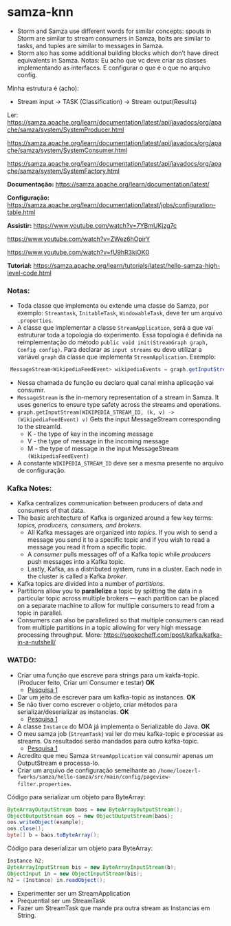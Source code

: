 # samza-knn

- Storm and Samza use different words for similar concepts: spouts in Storm are similar to stream consumers in Samza, bolts are similar to tasks, and tuples are similar to messages in Samza. 
- Storm also has some additional building blocks which don’t have direct equivalents in Samza.
Notas:
Eu acho que vc deve criar as classes implementando as interfaces. E configurar o que é o que no arquivo config.

Minha estrutura é (acho):
- Stream input -> TASK (Classification) -> Stream output(Results)


Ler:
https://samza.apache.org/learn/documentation/latest/api/javadocs/org/apache/samza/system/SystemProducer.html

https://samza.apache.org/learn/documentation/latest/api/javadocs/org/apache/samza/system/SystemConsumer.html

https://samza.apache.org/learn/documentation/latest/api/javadocs/org/apache/samza/system/SystemFactory.html


**Documentação:**
https://samza.apache.org/learn/documentation/latest/

**Configuração:**
https://samza.apache.org/learn/documentation/latest/jobs/configuration-table.html

**Assistir:**
https://www.youtube.com/watch?v=7YBmUKjzg7c

https://www.youtube.com/watch?v=ZWez6hOpirY

https://www.youtube.com/watch?v=fU9hR3kiOK0

**Tutorial:**
https://samza.apache.org/learn/tutorials/latest/hello-samza-high-level-code.html


### Notas:
- Toda classe que implementa ou extende uma classe do Samza, por exemplo: `Streamtask`, `InitableTask`, `WindowableTask`,
deve ter um arquivo `.properties`.
- A classe que implementar a classe `StreamApplication`, será a que vai estruturar toda a topologia do experimento. Essa topologia
é definida na reimplementação do método `public void init(StreamGraph graph, Config config)`.
Para declarar as `input streams` eu devo utilizar a variável `graph` da classe que implementa `StreamApplication`.
Exemplo:
```java
 MessageStream<WikipediaFeedEvent> wikipediaEvents = graph.getInputStream(WIKIPEDIA_STREAM_ID, (k, v) -> (WikipediaFeedEvent) v);
```

- Nessa chamada de função eu declaro qual canal minha aplicação vai consumir.
- `MessageStream` is the in-memory representation of a stream in Samza. It uses generics to ensure type safety across the streams and operations.
- `graph.getInputStream(WIKIPEDIA_STREAM_ID, (k, v) -> (WikipediaFeedEvent) v)` Gets the input MessageStream corresponding to the streamId.
    - K - the type of key in the incoming message
    - V - the type of message in the incoming message
    - M - the type of message in the input MessageStream `(WikipediaFeedEvent)`
- A constante `WIKIPEDIA_STREAM_ID` deve ser a mesma presente no arquivo de configuração.


### Kafka Notes:
- Kafka centralizes communication between producers of data and consumers of that data.
- The basic architecture of Kafka is organized around a few key terms: _topics, producers, consumers, and brokers_.
    - All Kafka messages are organized into _topics_. If you wish to send a message you send it to a specific topic and if you wish to read a message you read it from a specific topic.
    - A _consumer_ pulls messages off of a Kafka topic while _producers_ push messages into a Kafka topic.
    - Lastly, Kafka, as a distributed system, runs in a cluster. Each node in the cluster is called a Kafka _broker_.
- Kafka topics are divided into a number of _partitions_.
- Partitions allow you to **parallelize** a topic by splitting the data in a particular topic across multiple brokers — each partition can be placed on a separate machine to allow for multiple consumers to read from a topic in parallel.
- Consumers can also be parallelized so that multiple consumers can read from multiple partitions in a topic allowing for very high message processing throughput.
More: https://sookocheff.com/post/kafka/kafka-in-a-nutshell/

### WATDO:
- Criar uma função que escreve para strings para um kakfa-topic. (Producer feito, Criar um Consumer e testar) **OK**
    - [Pesquisa 1](https://mapr.com/blog/getting-started-sample-programs-apache-kafka-09/)
- Dar um jeito de escrever para um kafka-topic as instances. **OK**
- Se não tiver como escrever o objeto, criar métodos para serializar/deserializar as instancias. **OK**
    - [Pesquisa 1](https://stackoverflow.com/questions/41141924/send-custom-java-objects-to-kafka-topic)
- A classe `Instance` do MOA já implementa o Serializable do Java. **OK**
- O meu samza job (`StreamTask`) vai ler do meu kafka-topic e processar as streams. Os resultados serão mandados para outro kafka-topic.
    - [Pesquisa 1](https://stackoverflow.com/questions/44936037/consume-remote-kafka-topic-with-samza)
- Acredito que meu Samza `StreamApplication` vai consumir apenas um OutputStream e processa-lo.
- Criar um arquivo de configuração semelhante ao `/home/loezerl-fworks/samza/hello-samza/src/main/config/pageview-filter.properties`.

   
Código para serializar um objeto para ByteArray:
```java
ByteArrayOutputStream baos = new ByteArrayOutputStream();
ObjectOutputStream oos = new ObjectOutputStream(baos);
oos.writeObject(example);
oos.close();
byte[] b = baos.toByteArray();
```

Código para deserializar um objeto para ByteArray:
```java
Instance h2;
ByteArrayInputStream bis = new ByteArrayInputStream(b);
ObjectInput in = new ObjectInputStream(bis);
h2 = (Instance) in.readObject();
```



- Experimenter ser um StreamApplication
- Prequential ser um StreamTask
- Fazer um StreamTask que mande pra outra stream as Instancias em String.


